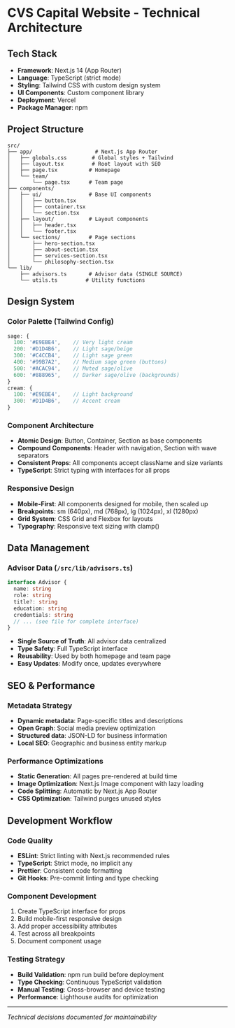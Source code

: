 # CVS Capital Website - Technical Architecture

## Tech Stack
- **Framework**: Next.js 14 (App Router)
- **Language**: TypeScript (strict mode)
- **Styling**: Tailwind CSS with custom design system
- **UI Components**: Custom component library
- **Deployment**: Vercel
- **Package Manager**: npm

## Project Structure
```
src/
├── app/                    # Next.js App Router
│   ├── globals.css        # Global styles + Tailwind
│   ├── layout.tsx         # Root layout with SEO
│   ├── page.tsx          # Homepage
│   └── team/
│       └── page.tsx      # Team page
├── components/
│   ├── ui/               # Base UI components
│   │   ├── button.tsx
│   │   ├── container.tsx
│   │   └── section.tsx
│   ├── layout/           # Layout components
│   │   ├── header.tsx
│   │   └── footer.tsx
│   └── sections/         # Page sections
│       ├── hero-section.tsx
│       ├── about-section.tsx
│       ├── services-section.tsx
│       └── philosophy-section.tsx
└── lib/
    ├── advisors.ts       # Advisor data (SINGLE SOURCE)
    └── utils.ts         # Utility functions
```

## Design System

### Color Palette (Tailwind Config)
```typescript
sage: {
  100: '#E9EBE4',    // Very light cream
  200: '#D1D4B6',    // Light sage/beige
  300: '#C4CCB4',    // Light sage green
  400: '#99B7A2',    // Medium sage green (buttons)
  500: '#ACAC94',    // Muted sage/olive
  600: '#888965',    // Darker sage/olive (backgrounds)
}
cream: {
  100: '#E9EBE4',    // Light background
  300: '#D1D4B6',    // Accent cream
}
```

### Component Architecture
- **Atomic Design**: Button, Container, Section as base components
- **Compound Components**: Header with navigation, Section with wave separators
- **Consistent Props**: All components accept className and size variants
- **TypeScript**: Strict typing with interfaces for all props

### Responsive Design
- **Mobile-First**: All components designed for mobile, then scaled up
- **Breakpoints**: sm (640px), md (768px), lg (1024px), xl (1280px)
- **Grid System**: CSS Grid and Flexbox for layouts
- **Typography**: Responsive text sizing with clamp()

## Data Management

### Advisor Data (`/src/lib/advisors.ts`)
```typescript
interface Advisor {
  name: string
  role: string
  title?: string
  education: string
  credentials: string
  // ... (see file for complete interface)
}
```
- **Single Source of Truth**: All advisor data centralized
- **Type Safety**: Full TypeScript interface
- **Reusability**: Used by both homepage and team page
- **Easy Updates**: Modify once, updates everywhere

## SEO & Performance

### Metadata Strategy
- **Dynamic metadata**: Page-specific titles and descriptions
- **Open Graph**: Social media preview optimization
- **Structured data**: JSON-LD for business information
- **Local SEO**: Geographic and business entity markup

### Performance Optimizations
- **Static Generation**: All pages pre-rendered at build time
- **Image Optimization**: Next.js Image component with lazy loading
- **Code Splitting**: Automatic by Next.js App Router
- **CSS Optimization**: Tailwind purges unused styles

## Development Workflow

### Code Quality
- **ESLint**: Strict linting with Next.js recommended rules
- **TypeScript**: Strict mode, no implicit any
- **Prettier**: Consistent code formatting
- **Git Hooks**: Pre-commit linting and type checking

### Component Development
1. Create TypeScript interface for props
2. Build mobile-first responsive design
3. Add proper accessibility attributes
4. Test across all breakpoints
5. Document component usage

### Testing Strategy
- **Build Validation**: npm run build before deployment
- **Type Checking**: Continuous TypeScript validation
- **Manual Testing**: Cross-browser and device testing
- **Performance**: Lighthouse audits for optimization

---
*Technical decisions documented for maintainability*